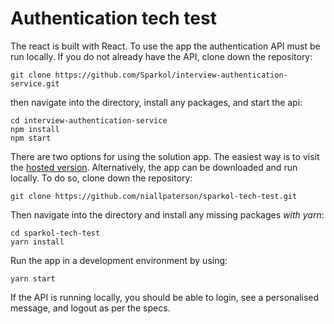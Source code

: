 # Authentication tech test

The react is built with React. To use the app the authentication API must be run locally. If you do not already have the API, clone down the repository:

````shell
git clone https://github.com/Sparkol/interview-authentication-service.git
````

then navigate into the directory, install any packages, and start the api:

````shell
cd interview-authentication-service
npm install
npm start
````

There are two options for using the solution app. The easiest way is to visit the [hosted version](https://niallpaterson.github.io/sparkol-tech-test/). Alternatively, the app can be downloaded and run locally. To do so, clone down the repository:

````shell
git clone https://github.com/niallpaterson/sparkol-tech-test.git
````

Then navigate into the directory and install any missing packages *with yarn*:

````shell
cd sparkol-tech-test
yarn install
````

Run the app in a development environment by using:

````shell
yarn start
````

If the API is running locally, you should be able to login, see a personalised message, and logout as per the specs.
